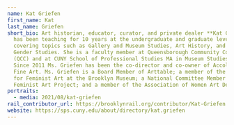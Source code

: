 ```yaml
---
name: Kat Griefen
first_name: Kat
last_name: Griefen
short_bio: Art historian, educator, curator, and private dealer **Kat Griefen**
  has been teaching for 10 years at the undergraduate and graduate level,
  covering topics such as Gallery and Museum Studies, Art History, and Women and
  Gender Studies. She is a faculty member at Queensborough Community College
  (QCC) and at CUNY School of Professional Studies MA in Museum Studies program.
  Since 2011 Ms. Griefen has been the co-director and co-owner of Accola Griefen
  Fine Art. Ms. Griefen is a Board Member of Arttable; a member of the Council
  for Feminist Art at the Brooklyn Museum; a National Committee Member of the
  Feminist Art Project; and a member of the Association of Women Art Dealers.
portraits:
  - media: 2021/08/kat-griefen
rail_contributor_url: https://brooklynrail.org/contributor/Kat-Griefen
website: https://sps.cuny.edu/about/directory/kat.griefen
---
```

